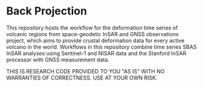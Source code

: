 # Back Projection

This repository hosts the workflow for the deformation time series of volcanic regions from space-geodetic InSAR and GNSS observations project, which aims to provide crustal deformation data for every active volcano in the world. 
Workflows in this repository combine time series SBAS InSAR analyses using Sentinel-1 and NISAR data and the Stanford InSAR processor with GNSS measurement data.


THIS IS RESEARCH CODE PROVIDED TO YOU "AS IS" WITH NO WARRANTIES OF CORRECTNESS. USE AT YOUR OWN RISK.
